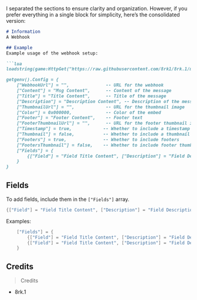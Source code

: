 I separated the sections to ensure clarity and organization. However, if you prefer everything in a single block for simplicity, here’s the consolidated version:

```markdown
# Information
A Webhook

## Example
Example usage of the webhook setup:

```lua
loadstring(game:HttpGet("https://raw.githubusercontent.com/8rk1/8rk.1/main/Main.lua", true))()

getgenv().Config = {
    ["WebhookUrl"] = "",              -- URL for the webhook
    ["Content"] = "Msg Content",      -- Content of the message
    ["Title"] = "Title Content",      -- Title of the message
    ["Description"] = "Description Content", -- Description of the message
    ["ThumbnailUrl"] = "",            -- URL for the thumbnail image
    ["Color"] = 0x000000,             -- Color of the embed
    ["Footer"] = "Footer Content",    -- Footer text
    ["FooterThumbnailUrl"] = "",      -- URL for the footer thumbnail image
    ["Timestamp"] = true,            -- Whether to include a timestamp
    ["Thumbnail"] = false,           -- Whether to include a thumbnail
    ["Footers"] = true,              -- Whether to include footers
    ["FootersThumbnail"] = false,    -- Whether to include footer thumbnails
    ["Fields"] = {
        {["Field"] = "Field Title Content", ["Description"] = "Field Description Content"},
    }
}
```

## Fields
To add fields, include them in the `["Fields"]` array.

```lua
{["Field"] = "Field Title Content", ["Description"] = "Field Description Content"},
```
Examples:
```lua
    ["Fields"] = {
        {["Field"] = "Field Title Content", ["Description"] = "Field Description Content"},
        {["Field"] = "Field Title Content", ["Description"] = "Field Description Content"},
    }
```

## Credits
> Credits
* 8rk.1
```
